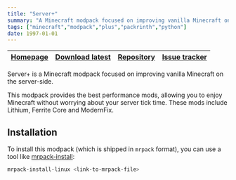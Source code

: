 ```yaml
---
title: "Server+"
summary: "A Minecraft modpack focused on improving vanilla Minecraft on the server-side. This modpack provides the best performance mods, allowing you to enjoy Minecraft without worrying about server tick time."
tags: ["minecraft","modpack","plus","packrinth","python"]
date: 1997-01-01
---
```


| [Homepage](https://modrinth.com/modpack/server-plus) | [Download latest](https://modrinth.com/modpack/server-plus/version/latest) | [Repository](https://github.com/Thijzert123/server-plus) | [Issue tracker](https://github.com/Thijzert123/server-plus/issues) |
|---|---|---|---|

Server+ is a Minecraft modpack focused on improving vanilla Minecraft on the server-side.

This modpack provides the best performance mods, allowing you to enjoy Minecraft without worrying about your server tick time. These mods include Lithium, Ferrite Core and ModernFix.

## Installation
To install this modpack (which is shipped in `mrpack` format), you can use a tool like [mrpack-install](https://github.com/nothub/mrpack-install):
```bash
mrpack-install-linux <link-to-mrpack-file>
```
